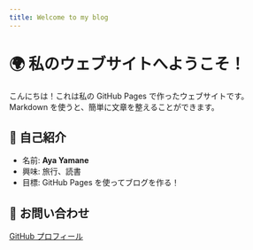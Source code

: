 ```yaml
---
title: Welcome to my blog
---
```

# 🌍 私のウェブサイトへようこそ！

こんにちは！これは私の GitHub Pages で作ったウェブサイトです。  
Markdown を使うと、簡単に文章を整えることができます。

## 🔹 自己紹介
- 名前: **Aya Yamane**
- 興味: 旅行、読書
- 目標: GitHub Pages を使ってブログを作る！

## 🔗 お問い合わせ
[GitHub プロフィール](https://github.com/ayaya8)

